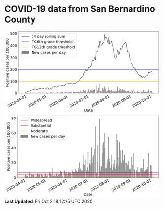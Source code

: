 # COVID-19 data from San Bernardino County
![image1](plots/graph.png)
![image2](plots/classification.png)
**Last Updated:** Fri Oct  2 18:12:25 UTC 2020